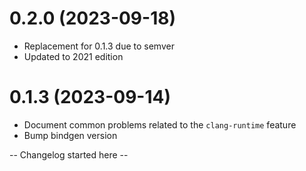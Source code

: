 # 0.2.0 (2023-09-18)
- Replacement for 0.1.3 due to semver
- Updated to 2021 edition

# 0.1.3 (2023-09-14)
- Document common problems related to the `clang-runtime` feature
- Bump bindgen version 

-- Changelog started here --
